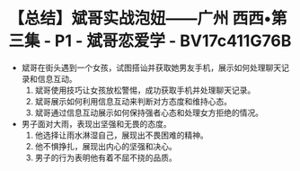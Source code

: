 # 【总结】斌哥实战泡妞——广州 西西•第三集 - P1 - 斌哥恋爱学 - BV17c411G76B

-   斌哥在街头遇到一个女孩，试图搭讪并获取她男友手机，展示如何处理聊天记录和信息互动。
    1.  斌哥使用技巧让女孩放松警惕，成功获取手机并处理聊天记录。
    2.  斌哥展示如何利用信息互动来判断对方态度和维持心态。
    3.  斌哥通过信息互动展示如何保持强者心态和处理女方拒绝的情况。
-   男子面对大雨，表现出坚强和无畏的态度。
    1.  他选择让雨水淋湿自己，展现出不畏困难的精神。
    2.  他不惧挣扎，展现出内心的坚强和决心。
    3.  男子的行为表明他有着不屈不挠的品质。